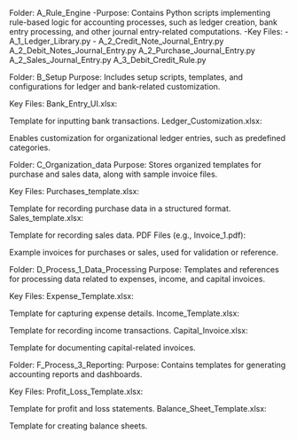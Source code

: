 Folder: A_Rule_Engine
  -Purpose: Contains Python scripts implementing rule-based logic for accounting processes, such as ledger creation, bank entry processing, and other journal entry-related               computations.
  -Key Files:
    - A_1_Ledger_Library.py
    - A_2_Credit_Note_Journal_Entry.py
    A_2_Debit_Notes_Journal_Entry.py
    A_2_Purchase_Journal_Entry.py
    A_2_Sales_Journal_Entry.py
    A_3_Debit_Credit_Rule.py

  
Folder: B_Setup
Purpose: Includes setup scripts, templates, and configurations for ledger and bank-related customization.

Key Files:
  Bank_Entry_UI.xlsx:
  
  Template for inputting bank transactions.
  Ledger_Customization.xlsx:
  
  Enables customization for organizational ledger entries, such as predefined categories.


Folder: C_Organization_data
Purpose: Stores organized templates for purchase and sales data, along with sample invoice files.

Key Files:
  Purchases_template.xlsx:
  
  Template for recording purchase data in a structured format.
  Sales_template.xlsx:
  
  Template for recording sales data.
  PDF Files (e.g., Invoice_1.pdf):
  
  Example invoices for purchases or sales, used for validation or reference.

Folder: D_Process_1_Data_Processing
Purpose: Templates and references for processing data related to expenses, income, and capital invoices.

Key Files:
  Expense_Template.xlsx:
  
  Template for capturing expense details.
  Income_Template.xlsx:
  
  Template for recording income transactions.
  Capital_Invoice.xlsx:
  
  Template for documenting capital-related invoices.

Folder: F_Process_3_Reporting:
Purpose: Contains templates for generating accounting reports and dashboards.

Key Files:
  Profit_Loss_Template.xlsx:
  
  Template for profit and loss statements.
  Balance_Sheet_Template.xlsx:
  
  Template for creating balance sheets.


  
      
